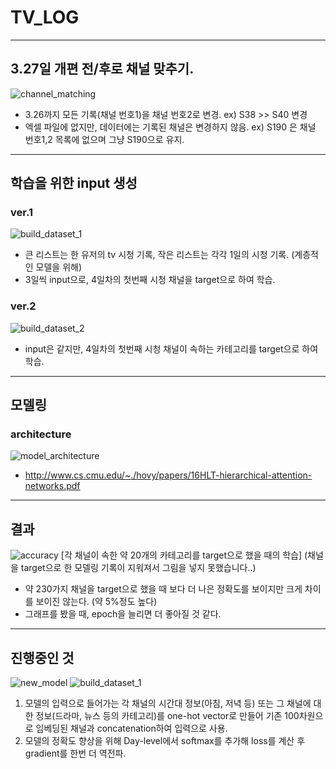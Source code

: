 TV_LOG
======
----------


3.27일 개편 전/후로 채널 맞추기. 
------
![channel_matching](https://github.com/SSinyu/TVLOG/blob/master/img/channel_matching.JPG)
* 3.26까지 모든 기록(채널 번호1)을 채널 번호2로 변경.
  ex) S38 >> S40 변경
* 엑셀 파일에 없지만, 데이터에는 기록된 채널은 변경하지 않음. 
ex) S190 은 채널 번호1,2 목록에 없으며 그냥 S190으로 유지.
-------


학습을 위한 input 생성
------
### ver.1
![build_dataset_1](https://github.com/SSinyu/TVLOG/blob/master/img/build_dataset_11.jpg)
* 큰 리스트는 한 유저의 tv 시청 기록, 작은 리스트는 각각 1일의 시청 기록. (계층적인 모델을 위해)
* 3일씩 input으로, 4일차의 첫번째 시청 채널을 target으로 하여 학습.

### ver.2
![build_dataset_2](https://github.com/SSinyu/TVLOG/blob/master/img/build_dataset_2.jpg)
* input은 같지만, 4일차의 첫번째 시청 채널이 속하는 카테고리를 target으로 하여 학습.
----------


모델링
------
### architecture
![model_architecture](https://github.com/SSinyu/TVLOG/blob/master/img/model_architecture.jpg)
*  http://www.cs.cmu.edu/~./hovy/papers/16HLT-hierarchical-attention-networks.pdf
----------


결과
------
![accuracy](https://github.com/SSinyu/TVLOG/blob/master/img/accc.png)
[각 채널이 속한 약 20개의 카테고리를 target으로 했을 때의 학습] (채널을 target으로 한 모델링 기록이 지워져서 그림을 넣지 못했습니다..)
* 약 230가지 채널을 target으로 했을 때 보다 더 나은 정확도를 보이지만 크게 차이를 보이진 않는다. (약 5%정도 높다)
* 그래프를 봤을 때, epoch을 늘리면 더 좋아질 것 같다.
----------


진행중인 것
------
![new_model](https://github.com/SSinyu/TVLOG/blob/master/img/new_model.jpg)
![build_dataset_1]()
1. 모델의 입력으로 들어가는 각 채널의 시간대 정보(아침, 저녁 등) 또는 그 채널에 대한 정보(드라마, 뉴스 등의 카테고리)를 one-hot vector로 만들어 기존 100차원으로 임베딩된 채널과 concatenation하여 입력으로 사용.
2. 모델의 정확도 향상을 위해 Day-level에서 softmax를 추가해 loss를 계산 후 gradient를 한번 더 역전파.





